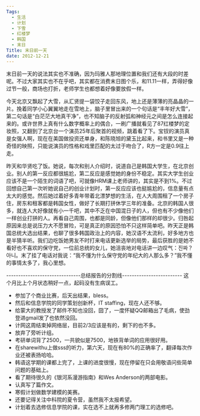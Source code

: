 ```yaml
---
Tags:
  - 生活
  - 计划
  - 下雪
  - 红楼梦
  - 韩国
  - 末日
Title: 末日前一天
date: 2012-12-21
---
```


末日前一天的说法其实也不准确，因为玛雅人那地理位置和我们还有大段的时差呢。不过大家其实也不在乎吧，其实都在消费末日图个乐，和11.11一样，弄得好像过节一般，商场也打折，老师学生也都想着好像要放假一样。

今天北京又飘起了大雪，从汇贤提一袋饺子走回东风，地上还是薄薄的亮晶晶的一片。挽着同学小心翼翼地走在雪地上，脑子里冒出来的一个句话是“丰年好大雪”，第二句话是“白茫茫大地真干净”，也不知脑子的反射弧和神经元之间是怎么连接起来的。或许世界上真有什么数字概率上的偶合，一刷广播就看见了87红楼梦的定妆照，又翻到了北京台一个演员25年后聚首的视频，跳着看了下。宝钗的演员真是女强人啊，现在在美国做投资还单身，和陈晓旭的黛玉比起来，和书里又是一种奇怪的映照，只能说演员的性格和戏里匹配的太过于吻合了，R方一定是0.9往上走。
<!--more-->
昨天和华贤吃了饭。她说，每次和别人介绍时，说道自己是韩国大学生，在北京创业。别人的第一反应都很尴尬，第二反应是感觉她的身份不稳定。其实大学生创业应该不是一个陌生的词语了吧，可就像HRM课上老师讲的，其实是不到1%。不过回想自己第一次听她说自己的创业计划时，第一反应应该也挺尴尬的，信息量有点太大的感觉。然后她过着好多青年带着北漂梦想的生活，在人大周围租了一个房子住，房东和租客都是韩国女性，做好了长期打拼休学三年的准备。北京的韩国人很多，就连人大好像就有小一千吧，其中不乏在中国混日子的人，但也有不少像他们一样创业打拼的人。再看自己周围，也都是同龄，但像他们那样的却很少。归咎起原因来总是说压力大不愿冒险，可是真正的原因恐怕不只这样简单吧。昨天正是韩国总统大选出结果，也聊了很多韩国政治上的内容，她汉语不太流利，好多地方也是半猜半听。我们边吃饭她男友不时打来电话更新选举的局势，最后获胜的是她不看好也不喜欢的保守党，一位前总统的女儿，她沮丧地对电话讲一边叹气：진짜？아니。末了挂了电话对我说：“我不懂为什么保守党的年纪大的人那么多？”我不懂的事情太多了，我心里想。

-------------------------------总结报告的分割线-------------------------
这个月比上个月状态稍好一点，起码没有生病误工。

* 参加了个商业比赛，后天出结果，bless。
* 然后和信息学院的同学策划创新杯，IT staffing，现在人还不够。
* 给蒙大的教授发了邮件不知也没回，囧了，一度怀疑QQ邮箱出了毛病，使劲登进gmail发了也依然没回。
* 计网这周结束掉网络层，目前2/3应该是有的，剩下的也不多。
* 放弃了旁听计组。
* 考研单词背了2500，一共貌似是7500，地铁背单词的应用很好用。
* 在sharewithu上做sss的听力，第六天，现在有80%的正确率了，翻译每次作业还被表扬哈哈。
* 韩语这学期的课都上完了，上课的进度很慢，现在停留在只会用敬语问些简单问题的基础上。
* 看了期待很久的《银河系漫游指南》和Wes Anderson的两部电影。
* 认真写了篇作文。
* 寒假计划做数学建模的美赛。
* 还要记得关注中科院的夏令营，虽然我不太报希望。
* 计划着去选修信息学院的课，实在选不上就再多修两门理工的选修吧。